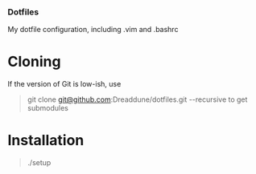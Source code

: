 ### Dotfiles ###
My dotfile configuration, including .vim and .bashrc

# Cloning
If the version of Git is low-ish, use
> git clone git@github.com:Dreaddune/dotfiles.git --recursive
to get submodules

# Installation

> ./setup

